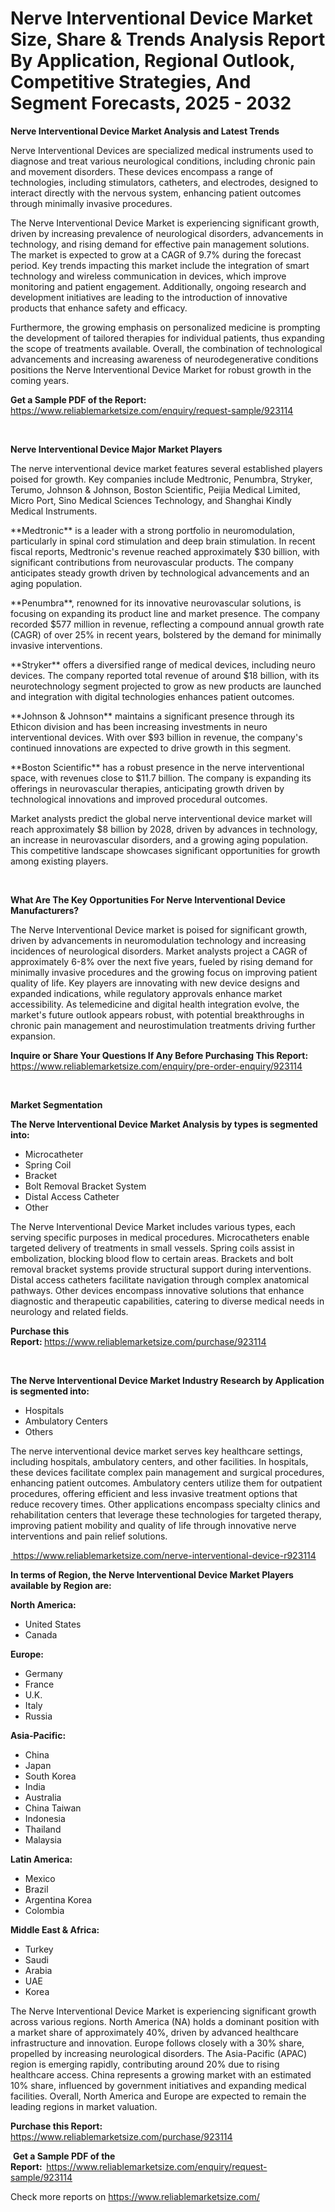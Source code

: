 <p><h1>Nerve Interventional Device Market Size, Share & Trends Analysis Report By Application, Regional Outlook, Competitive Strategies, And Segment Forecasts, 2025 - 2032</h1></p><p><strong>Nerve Interventional Device Market Analysis and Latest Trends</strong></p>
<p><p>Nerve Interventional Devices are specialized medical instruments used to diagnose and treat various neurological conditions, including chronic pain and movement disorders. These devices encompass a range of technologies, including stimulators, catheters, and electrodes, designed to interact directly with the nervous system, enhancing patient outcomes through minimally invasive procedures.</p><p>The Nerve Interventional Device Market is experiencing significant growth, driven by increasing prevalence of neurological disorders, advancements in technology, and rising demand for effective pain management solutions. The market is expected to grow at a CAGR of 9.7% during the forecast period. Key trends impacting this market include the integration of smart technology and wireless communication in devices, which improve monitoring and patient engagement. Additionally, ongoing research and development initiatives are leading to the introduction of innovative products that enhance safety and efficacy. </p><p>Furthermore, the growing emphasis on personalized medicine is prompting the development of tailored therapies for individual patients, thus expanding the scope of treatments available. Overall, the combination of technological advancements and increasing awareness of neurodegenerative conditions positions the Nerve Interventional Device Market for robust growth in the coming years.</p></p>
<p><strong>Get a Sample PDF of the Report:&nbsp;</strong> <a href="https://www.reliablemarketsize.com/enquiry/request-sample/923114?utm_campaign=3073&utm_medium=2&utm_source=Github&utm_content=ia&utm_term=07032025&utm_id=nerve-interventional-device">https://www.reliablemarketsize.com/enquiry/request-sample/923114</a></p>
<p>&nbsp;</p>
<p><strong>Nerve Interventional Device Major Market Players</strong></p>
<p><p>The nerve interventional device market features several established players poised for growth. Key companies include Medtronic, Penumbra, Stryker, Terumo, Johnson & Johnson, Boston Scientific, Peijia Medical Limited, Micro Port, Sino Medical Sciences Technology, and Shanghai Kindly Medical Instruments.</p><p>**Medtronic** is a leader with a strong portfolio in neuromodulation, particularly in spinal cord stimulation and deep brain stimulation. In recent fiscal reports, Medtronic's revenue reached approximately $30 billion, with significant contributions from neurovascular products. The company anticipates steady growth driven by technological advancements and an aging population.</p><p>**Penumbra**, renowned for its innovative neurovascular solutions, is focusing on expanding its product line and market presence. The company recorded $577 million in revenue, reflecting a compound annual growth rate (CAGR) of over 25% in recent years, bolstered by the demand for minimally invasive interventions.</p><p>**Stryker** offers a diversified range of medical devices, including neuro devices. The company reported total revenue of around $18 billion, with its neurotechnology segment projected to grow as new products are launched and integration with digital technologies enhances patient outcomes.</p><p>**Johnson & Johnson** maintains a significant presence through its Ethicon division and has been increasing investments in neuro interventional devices. With over $93 billion in revenue, the company's continued innovations are expected to drive growth in this segment.</p><p>**Boston Scientific** has a robust presence in the nerve interventional space, with revenues close to $11.7 billion. The company is expanding its offerings in neurovascular therapies, anticipating growth driven by technological innovations and improved procedural outcomes.</p><p>Market analysts predict the global nerve interventional device market will reach approximately $8 billion by 2028, driven by advances in technology, an increase in neurovascular disorders, and a growing aging population. This competitive landscape showcases significant opportunities for growth among existing players.</p></p>
<p>&nbsp;</p>
<p><strong>What Are The Key Opportunities For Nerve Interventional Device Manufacturers?</strong></p>
<p><p>The Nerve Interventional Device market is poised for significant growth, driven by advancements in neuromodulation technology and increasing incidences of neurological disorders. Market analysts project a CAGR of approximately 6-8% over the next five years, fueled by rising demand for minimally invasive procedures and the growing focus on improving patient quality of life. Key players are innovating with new device designs and expanded indications, while regulatory approvals enhance market accessibility. As telemedicine and digital health integration evolve, the market's future outlook appears robust, with potential breakthroughs in chronic pain management and neurostimulation treatments driving further expansion.</p></p>
<p><strong>Inquire or Share Your Questions If Any Before Purchasing This Report:</strong> <a href="https://www.reliablemarketsize.com/enquiry/pre-order-enquiry/923114?utm_campaign=3073&utm_medium=2&utm_source=Github&utm_content=ia&utm_term=07032025&utm_id=nerve-interventional-device">https://www.reliablemarketsize.com/enquiry/pre-order-enquiry/923114</a></p>
<p>&nbsp;</p>
<p><strong>Market Segmentation</strong></p>
<p><strong>The Nerve Interventional Device Market Analysis by types is segmented into:</strong></p>
<p><ul><li>Microcatheter</li><li>Spring Coil</li><li>Bracket</li><li>Bolt Removal Bracket System</li><li>Distal Access Catheter</li><li>Other</li></ul></p>
<p><p>The Nerve Interventional Device Market includes various types, each serving specific purposes in medical procedures. Microcatheters enable targeted delivery of treatments in small vessels. Spring coils assist in embolization, blocking blood flow to certain areas. Brackets and bolt removal bracket systems provide structural support during interventions. Distal access catheters facilitate navigation through complex anatomical pathways. Other devices encompass innovative solutions that enhance diagnostic and therapeutic capabilities, catering to diverse medical needs in neurology and related fields.</p></p>
<p><strong>Purchase this Report:&nbsp;</strong><a href="https://www.reliablemarketsize.com/purchase/923114?utm_campaign=3073&utm_medium=2&utm_source=Github&utm_content=ia&utm_term=07032025&utm_id=nerve-interventional-device">https://www.reliablemarketsize.com/purchase/923114</a></p>
<p>&nbsp;</p>
<p><strong>The Nerve Interventional Device Market Industry Research by Application is segmented into:</strong></p>
<p><ul><li>Hospitals</li><li>Ambulatory Centers</li><li>Others</li></ul></p>
<p><p>The nerve interventional device market serves key healthcare settings, including hospitals, ambulatory centers, and other facilities. In hospitals, these devices facilitate complex pain management and surgical procedures, enhancing patient outcomes. Ambulatory centers utilize them for outpatient procedures, offering efficient and less invasive treatment options that reduce recovery times. Other applications encompass specialty clinics and rehabilitation centers that leverage these technologies for targeted therapy, improving patient mobility and quality of life through innovative nerve interventions and pain relief solutions.</p></p>
<p><a href="https://www.reliablemarketsize.com/nerve-interventional-device-r923114?utm_campaign=3073&utm_medium=2&utm_source=Github&utm_content=ia&utm_term=07032025&utm_id=nerve-interventional-device">&nbsp;https://www.reliablemarketsize.com/nerve-interventional-device-r923114</a></p>
<p><strong>In terms of Region, the Nerve Interventional Device Market Players available by Region are:</strong></p>
<p>
    <p> <strong> North America: </strong>
        <ul>
            <li>United States</li>
            <li>Canada</li>
        </ul>
        </p> 
    <p> <strong> Europe: </strong>
        <ul>
            <li>Germany</li>
            <li>France</li>
            <li>U.K.</li>
            <li>Italy</li>
            <li>Russia</li>
        </ul>
        </p> 
    <p> <strong> Asia-Pacific: </strong>
        <ul>
            <li>China</li>
            <li>Japan</li>
            <li>South Korea</li>
            <li>India</li>
            <li>Australia</li>
            <li>China Taiwan</li>
            <li>Indonesia</li>
            <li>Thailand</li>
            <li>Malaysia</li>
        </ul>
        </p> 
    <p> <strong> Latin America: </strong>
        <ul>
            <li>Mexico</li>
            <li>Brazil</li>
            <li>Argentina Korea</li>
            <li>Colombia</li>
        </ul>
        </p> 
    <p> <strong> Middle East & Africa: </strong>
        <ul>
            <li>Turkey</li>
            <li>Saudi</li>
            <li>Arabia</li>
            <li>UAE</li>
            <li>Korea</li>
        </ul>
    </p>
    </p>
<p><p>The Nerve Interventional Device Market is experiencing significant growth across various regions. North America (NA) holds a dominant position with a market share of approximately 40%, driven by advanced healthcare infrastructure and innovation. Europe follows closely with a 30% share, propelled by increasing neurological disorders. The Asia-Pacific (APAC) region is emerging rapidly, contributing around 20% due to rising healthcare access. China represents a growing market with an estimated 10% share, influenced by government initiatives and expanding medical facilities. Overall, North America and Europe are expected to remain the leading regions in market valuation.</p></p>
<p><strong>Purchase this Report: </strong><a href="https://www.reliablemarketsize.com/purchase/923114?utm_campaign=3073&utm_medium=2&utm_source=Github&utm_content=ia&utm_term=07032025&utm_id=nerve-interventional-device">https://www.reliablemarketsize.com/purchase/923114</a></p>
<p>&nbsp;<strong>Get a Sample PDF of the Report:&nbsp;&nbsp;</strong><a href="https://www.reliablemarketsize.com/enquiry/request-sample/923114?utm_campaign=3073&utm_medium=2&utm_source=Github&utm_content=ia&utm_term=07032025&utm_id=nerve-interventional-device">https://www.reliablemarketsize.com/enquiry/request-sample/923114</a></p>
<p><strong></strong></p>
<p>Check more reports on <a href="https://www.reliablemarketsize.com/?utm_campaign=3073&utm_medium=2&utm_source=Github&utm_content=ia&utm_term=07032025&utm_id=nerve-interventional-device">https://www.reliablemarketsize.com/</a></p>